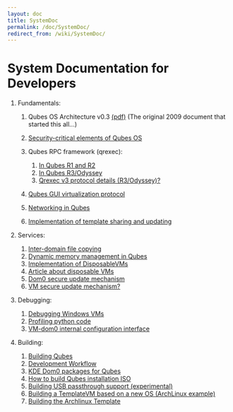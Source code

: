```yaml
---
layout: doc
title: SystemDoc
permalink: /doc/SystemDoc/
redirect_from: /wiki/SystemDoc/
---
```


System Documentation for Developers
===================================

1.  Fundamentals:
    1.  Qubes OS Architecture v0.3 [(pdf)](http://files.qubes-os.org/files/doc/arch-spec-0.3.pdf) (The original 2009 document that started this all...)
    2.  [Security-critical elements of Qubes OS](/doc/SecurityCriticalCode)
    3.  Qubes RPC framework (qrexec):
        1.  [In Qubes R1 and R2](/doc/Qrexec)
        2.  [In Qubes R3/Odyssey](/doc/Qrexec3)
        3.  [Qrexec v3 protocol details (R3/Odyssey)?](/doc/QrexecProtocol)

    4.  [Qubes GUI virtualization protocol](/doc/GUIdocs)
    5.  [Networking in Qubes](/doc/QubesNet)
    6.  [Implementation of template sharing and updating](/doc/TemplateImplementation)

2.  Services:
    1.  [Inter-domain file copying](/doc/Qfilecopy)
    2.  [Dynamic memory management in Qubes](/doc/Qmemman)
    3.  [Implementation of DisposableVMs](/doc/DVMimpl)
    4.  [Article about disposable VMs](http://theinvisiblethings.blogspot.com/2010/06/disposable-vms.html)
    5.  [Dom0 secure update mechanism](/doc/Dom0SecureUpdates)
    6.  [VM secure update mechanism?](/doc/VMSecureUpdates)

3.  Debugging:
    1.  [Debugging Windows VMs](/doc/WindowsDebugging)
    2.  [Profiling python code](/doc/Profiling)
    3.  [VM-dom0 internal configuration interface](/doc/SystemDoc/VMInterface)

4.  Building:
    1.  [Building Qubes](/doc/QubesBuilder)
    2.  [Development Workflow](/doc/DevelopmentWorkflow)
    3.  [KDE Dom0 packages for Qubes](/doc/KdeDom0)
    4.  [How to build Qubes installation ISO](/doc/InstallationIsoBuilding)
    5.  [Building USB passthrough support (experimental)](/doc/USBVM)
    6.  [Building a TemplateVM based on a new OS (ArchLinux example)](/doc/BuildingNonFedoraTemplate)
    7.  [Building the Archlinux Template](/doc/BuildingArchlinuxTemplate)


